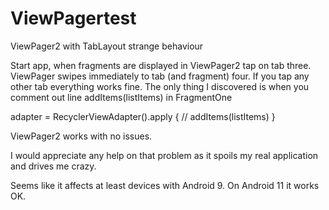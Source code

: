 # ViewPagertest
ViewPager2 with TabLayout strange behaviour 

Start app, when fragments are displayed in ViewPager2 tap on tab three. ViewPager swipes immediately to tab (and fragment) four. 
If you tap any other tab everything works fine. 
The only thing I discovered is when you comment out line addItems(listItems) in FragmentOne

adapter = RecyclerViewAdapter().apply {
 //   addItems(listItems)
}

ViewPager2 works with no issues.

I would appreciate any help on that problem as it spoils my real application and drives me crazy.

Seems like it affects at least devices with Android 9. On Android 11 it works OK.
